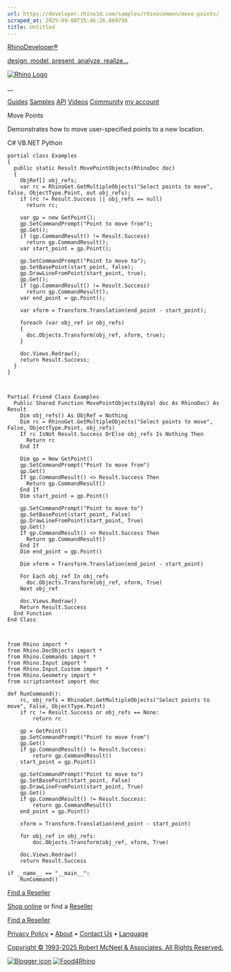 ```yaml
---
url: https://developer.rhino3d.com/samples/rhinocommon/move-points/
scraped_at: 2025-09-08T15:46:26.869798
title: Untitled
---
```


[RhinoDeveloper®](/)

[design, model, present, analyze, realize...](/)

[![Rhino Logo](https://developer.rhino3d.com/images/rhinodevlogo.png)](/)

__

[Guides](https://developer.rhino3d.com/guides)
[Samples](https://developer.rhino3d.com/samples)
[API](https://developer.rhino3d.com/api)
[Videos](https://developer.rhino3d.com/videos)
[Community](https://discourse.mcneel.com/c/rhino-developer) [my account
](https://www.rhino3d.com/my-account/ "Manage your account, licenses, and
teams")

Move Points

Demonstrates how to move user-specified points to a new location.

C# VB.NET Python

    
    
    partial class Examples
    {
      public static Result MovePointObjects(RhinoDoc doc)
      {
        ObjRef[] obj_refs;
        var rc = RhinoGet.GetMultipleObjects("Select points to move", false, ObjectType.Point, out obj_refs);
        if (rc != Result.Success || obj_refs == null)
          return rc;
    
        var gp = new GetPoint();
        gp.SetCommandPrompt("Point to move from");
        gp.Get();
        if (gp.CommandResult() != Result.Success)
          return gp.CommandResult();
        var start_point = gp.Point();
    
        gp.SetCommandPrompt("Point to move to");
        gp.SetBasePoint(start_point, false);
        gp.DrawLineFromPoint(start_point, true);
        gp.Get();
        if (gp.CommandResult() != Result.Success)
          return gp.CommandResult();
        var end_point = gp.Point();
    
        var xform = Transform.Translation(end_point - start_point);
    
        foreach (var obj_ref in obj_refs)
        {
          doc.Objects.Transform(obj_ref, xform, true);
        }
    
        doc.Views.Redraw();
        return Result.Success;
      }
    }
    
    
    
    Partial Friend Class Examples
      Public Shared Function MovePointObjects(ByVal doc As RhinoDoc) As Result
    	Dim obj_refs() As ObjRef = Nothing
    	Dim rc = RhinoGet.GetMultipleObjects("Select points to move", False, ObjectType.Point, obj_refs)
    	If rc IsNot Result.Success OrElse obj_refs Is Nothing Then
    	  Return rc
    	End If
    
    	Dim gp = New GetPoint()
    	gp.SetCommandPrompt("Point to move from")
    	gp.Get()
    	If gp.CommandResult() <> Result.Success Then
    	  Return gp.CommandResult()
    	End If
    	Dim start_point = gp.Point()
    
    	gp.SetCommandPrompt("Point to move to")
    	gp.SetBasePoint(start_point, False)
    	gp.DrawLineFromPoint(start_point, True)
    	gp.Get()
    	If gp.CommandResult() <> Result.Success Then
    	  Return gp.CommandResult()
    	End If
    	Dim end_point = gp.Point()
    
    	Dim xform = Transform.Translation(end_point - start_point)
    
    	For Each obj_ref In obj_refs
    	  doc.Objects.Transform(obj_ref, xform, True)
    	Next obj_ref
    
    	doc.Views.Redraw()
    	Return Result.Success
      End Function
    End Class
    
    
    
    from Rhino import *
    from Rhino.DocObjects import *
    from Rhino.Commands import *
    from Rhino.Input import *
    from Rhino.Input.Custom import *
    from Rhino.Geometry import *
    from scriptcontext import doc
    
    def RunCommand():
        rc, obj_refs = RhinoGet.GetMultipleObjects("Select points to move", False, ObjectType.Point)
        if rc != Result.Success or obj_refs == None:
            return rc
    
        gp = GetPoint()
        gp.SetCommandPrompt("Point to move from")
        gp.Get()
        if gp.CommandResult() != Result.Success:
            return gp.CommandResult()
        start_point = gp.Point()
    
        gp.SetCommandPrompt("Point to move to")
        gp.SetBasePoint(start_point, False)
        gp.DrawLineFromPoint(start_point, True)
        gp.Get()
        if gp.CommandResult() != Result.Success:
            return gp.CommandResult()
        end_point = gp.Point()
    
        xform = Transform.Translation(end_point - start_point)
    
        for obj_ref in obj_refs:
            doc.Objects.Transform(obj_ref, xform, True)
    
        doc.Views.Redraw()
        return Result.Success
    
    if __name__ == "__main__":
        RunCommand()
    

  

[Find a Reseller](https://www.rhino3d.com/sales)

[Shop online](https://www.rhino3d.com/store) or find a
[Reseller](https://www.rhino3d.com/sales)

[Find a Reseller](https://www.rhino3d.com/sales)

[Privacy Policy](https://www.rhino3d.com/privacy) •
[About](https://www.rhino3d.com/mcneel/about) • [Contact
Us](https://www.rhino3d.com/mcneel/contact) • [
Language](https://www.rhino3d.com/language "Change to a different region or
language")

[Copyright © 1993-2025 Robert McNeel & Associates. All Rights
Reserved.](https://www.rhino3d.com/mcneel/about)

[](https://www.facebook.com/McNeelRhinoceros/)
[](https://twitter.com/bobmcneel) [](https://www.linkedin.com/groups/75313/)
[](https://www.youtube.com/user/RhinoGuide/videos) [](https://vimeo.com/rhino)
[![Blogger
icon](https://developer.rhino3d.com/images/blogger.svg)](http://blog.rhino3d.com/)
[![Food4Rhino](https://developer.rhino3d.com/images/f4r_icon_01.svg)](https://www.food4rhino.com)

